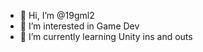 - 👋 Hi, I’m @19gml2
- 👀 I’m interested in Game Dev
- 🌱 I’m currently learning Unity ins and outs



<!---
19gml2/19gml2 is a ✨ special ✨ repository because its `README.md` (this file) appears on your GitHub profile.
You can click the Preview link to take a look at your changes.
--->
